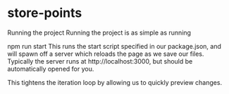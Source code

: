 # store-points
 



Running the project
Running the project is as simple as running

npm run start
This runs the start script specified in our package.json, and will spawn off a server which reloads the page as we save our files. Typically the server runs at http://localhost:3000, but should be automatically opened for you.

This tightens the iteration loop by allowing us to quickly preview changes.
